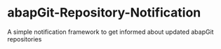 # abapGit-Repository-Notification
A simple notification framework to get informed about updated abapGit repositories
